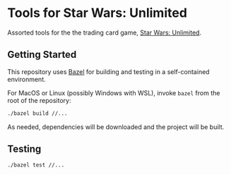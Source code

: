 # Tools for Star Wars: Unlimited

Assorted tools for the the trading card game, [Star Wars: Unlimited](https://starwarsunlimited.com/).

## Getting Started

This repository uses [Bazel](https://bazel.build/) for building and testing in
a self-contained environment.

For MacOS or Linux (possibly Windows with WSL), invoke `bazel` from the root of
the repository:

```sh
./bazel build //...
```

As needed, dependencies will be downloaded and the project will be built.


## Testing

```sh
./bazel test //...
```
